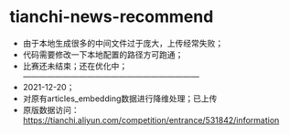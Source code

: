 # tianchi-news-recommend
- 由于本地生成很多的中间文件过于庞大，上传经常失败；
- 代码需要修改一下本地配置的路径方可跑通；
- 比赛还未结束；还在优化中；
——————————————————————
- 2021-12-20；
- 对原有articles_embedding数据进行降维处理；已上传
- 原版数据访问：https://tianchi.aliyun.com/competition/entrance/531842/information

